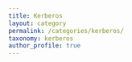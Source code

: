 ```yaml
---
title: Kerberos
layout: category
permalink: /categories/kerberos/
taxonomy: kerberos
author_profile: true
---
```

